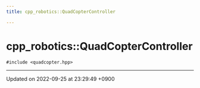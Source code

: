 ```yaml
---
title: cpp_robotics::QuadCopterController

---
```


# cpp_robotics::QuadCopterController






`#include <quadcopter.hpp>`

-------------------------------

Updated on 2022-09-25 at 23:29:49 +0900